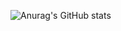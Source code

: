 ![Anurag's GitHub stats](https://github-readme-stats.vercel.app/api?username=Chelly142&show_icons=true&theme=radical)
